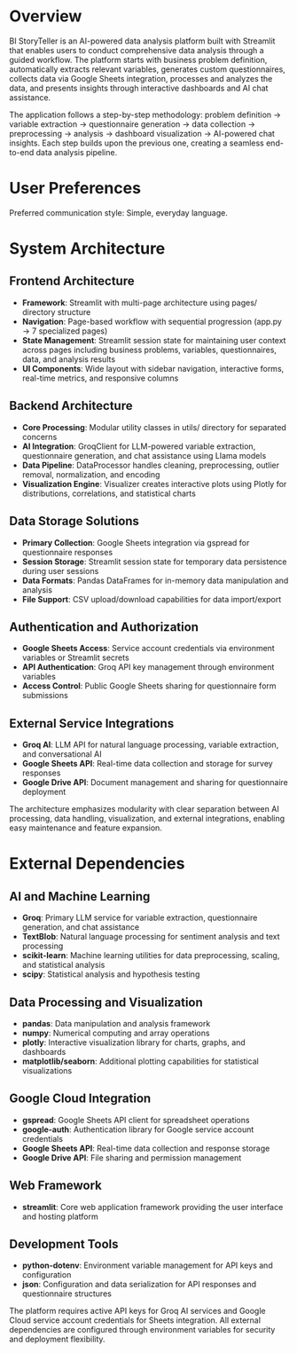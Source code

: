 # Overview

BI StoryTeller is an AI-powered data analysis platform built with Streamlit that enables users to conduct comprehensive data analysis through a guided workflow. The platform starts with business problem definition, automatically extracts relevant variables, generates custom questionnaires, collects data via Google Sheets integration, processes and analyzes the data, and presents insights through interactive dashboards and AI chat assistance.

The application follows a step-by-step methodology: problem definition → variable extraction → questionnaire generation → data collection → preprocessing → analysis → dashboard visualization → AI-powered chat insights. Each step builds upon the previous one, creating a seamless end-to-end data analysis pipeline.

# User Preferences

Preferred communication style: Simple, everyday language.

# System Architecture

## Frontend Architecture
- **Framework**: Streamlit with multi-page architecture using pages/ directory structure
- **Navigation**: Page-based workflow with sequential progression (app.py → 7 specialized pages)
- **State Management**: Streamlit session state for maintaining user context across pages including business problems, variables, questionnaires, data, and analysis results
- **UI Components**: Wide layout with sidebar navigation, interactive forms, real-time metrics, and responsive columns

## Backend Architecture
- **Core Processing**: Modular utility classes in utils/ directory for separated concerns
- **AI Integration**: GroqClient for LLM-powered variable extraction, questionnaire generation, and chat assistance using Llama models
- **Data Pipeline**: DataProcessor handles cleaning, preprocessing, outlier removal, normalization, and encoding
- **Visualization Engine**: Visualizer creates interactive plots using Plotly for distributions, correlations, and statistical charts

## Data Storage Solutions
- **Primary Collection**: Google Sheets integration via gspread for questionnaire responses
- **Session Storage**: Streamlit session state for temporary data persistence during user sessions
- **Data Formats**: Pandas DataFrames for in-memory data manipulation and analysis
- **File Support**: CSV upload/download capabilities for data import/export

## Authentication and Authorization
- **Google Sheets Access**: Service account credentials via environment variables or Streamlit secrets
- **API Authentication**: Groq API key management through environment variables
- **Access Control**: Public Google Sheets sharing for questionnaire form submissions

## External Service Integrations
- **Groq AI**: LLM API for natural language processing, variable extraction, and conversational AI
- **Google Sheets API**: Real-time data collection and storage for survey responses
- **Google Drive API**: Document management and sharing for questionnaire deployment

The architecture emphasizes modularity with clear separation between AI processing, data handling, visualization, and external integrations, enabling easy maintenance and feature expansion.

# External Dependencies

## AI and Machine Learning
- **Groq**: Primary LLM service for variable extraction, questionnaire generation, and chat assistance
- **TextBlob**: Natural language processing for sentiment analysis and text processing
- **scikit-learn**: Machine learning utilities for data preprocessing, scaling, and statistical analysis
- **scipy**: Statistical analysis and hypothesis testing

## Data Processing and Visualization
- **pandas**: Data manipulation and analysis framework
- **numpy**: Numerical computing and array operations
- **plotly**: Interactive visualization library for charts, graphs, and dashboards
- **matplotlib/seaborn**: Additional plotting capabilities for statistical visualizations

## Google Cloud Integration
- **gspread**: Google Sheets API client for spreadsheet operations
- **google-auth**: Authentication library for Google service account credentials
- **Google Sheets API**: Real-time data collection and response storage
- **Google Drive API**: File sharing and permission management

## Web Framework
- **streamlit**: Core web application framework providing the user interface and hosting platform

## Development Tools
- **python-dotenv**: Environment variable management for API keys and configuration
- **json**: Configuration and data serialization for API responses and questionnaire structures

The platform requires active API keys for Groq AI services and Google Cloud service account credentials for Sheets integration. All external dependencies are configured through environment variables for security and deployment flexibility.